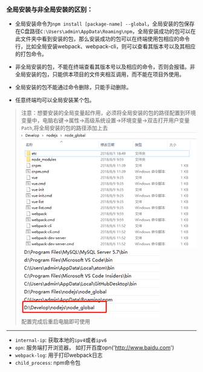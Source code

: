 
### 全局安装与非全局安装的区别：

* 全局安装命令为`npm install [package-name] --global`，全局安装的包保存在C盘路径`C:\Users\admin\AppData\Roaming\npm`，全局安装成功的包可以在此文件夹中看到安装的包，那么安装成功的包可以在终端使用包相应的命令行，比如全局安装webpack、webpack-cli，则可以查看其版本号以及其相应的打包命令。

* 非全局安装的包，不能在终端查看其版本号以及相应的命令，否则会报错。非全局安装的包，只能供本项目的文件夹相互调用，而不能在项目外使用。

* 全局安装的包不能通过命令删除，只能手动删除。

* 任意终端均可以全局安装某个包。

>注意：想要安装的全局变量起作用，必须将全局安装的包的路径配置到环境变量中，电脑右键->属性->高级系统设置->环境变量->双击打开用户变量`Path`,将全局安装的包的路径添加上去
> ![avatar](./imgs/conf-url.png)
> ![avatar](./imgs/conf-url-2.png)</br>
>配置完成后重启电脑即可使用
----

* `internal-ip`: 获取本地的`ipv4`或者`ipv6`
* `opn`: 服务端打开浏览器， 如打开百度opn('http://www.baidu.com')
* `webpack-log`: 用于打印webpack日志
* `child_process`: npm命令包